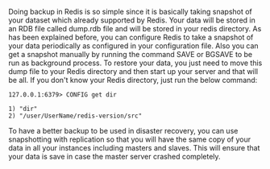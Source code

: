 Doing backup in Redis is so simple since it is basically taking snapshot of your dataset which already supported by Redis. Your data will be stored in an RDB file called dump.rdb file and will be stored in your redis directory. As has been explained before, you can configure Redis to take a snapshot of your data periodically as configured in your configuration file. Also you can get a snapshot manually by running the command SAVE or BGSAVE to be run as background process. To restore your data, you just need to move this dump file to your Redis directory and then start up your server and that will be all. If you don't know your Redis directory, just run the below command:

````
127.0.0.1:6379> CONFIG get dir

1) "dir"
2) "/user/UserName/redis-version/src"
````

To have a better backup to be used in disaster recovery, you can use snapshotting with replication so that you will have the same copy of your data in all your instances including masters and slaves. This will ensure that your data is save in case the master server crashed completely. 


